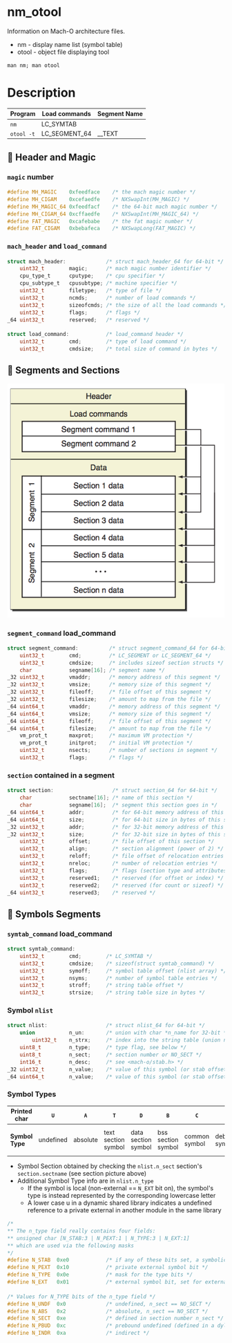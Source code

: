 # nm_otool

Information on Mach-O architecture files.
* nm - display name list (symbol table)
* otool - object file displaying tool

```rtfm
man nm; man otool
```

# Description

|Program       |Load commands |Segment Name |
|--------------|--------------|-------------|
|```nm```      |LC_SYMTAB     |             |
|```otool -t```|LC_SEGMENT_64 | __TEXT      |

##  Header and Magic

### ```magic``` number
```c
#define MH_MAGIC    0xfeedface    /* the mach magic number */
#define MH_CIGAM    0xcefaedfe    /* NXSwapInt(MH_MAGIC) */
#define MH_MAGIC_64 0xfeedfacf    /* the 64-bit mach magic number */
#define MH_CIGAM_64 0xcffaedfe    /* NXSwapInt(MH_MAGIC_64) */
#define FAT_MAGIC   0xcafebabe    /* the fat magic number */
#define FAT_CIGAM   0xbebafeca    /* NXSwapLong(FAT_MAGIC) */
```

### ```mach_header``` and ```load_command```
```c
struct mach_header:             /* struct mach_header_64 for 64-bit */
    uint32_t        magic;      /* mach magic number identifier */
    cpu_type_t      cputype;    /* cpu specifier */
    cpu_subtype_t   cpusubtype; /* machine specifier */
    uint32_t        filetype;   /* type of file */
    uint32_t        ncmds;      /* number of load commands */
    uint32_t        sizeofcmds; /* the size of all the load commands */
    uint32_t        flags;      /* flags */
_64 uint32_t        reserved;   /* reserved */

struct load_command:            /* load_command header */
    uint32_t        cmd;        /* type of load command */
    uint32_t        cmdsize;    /* total size of command in bytes */
```

##  Segments and Sections

![](literature/Mach-O_File_Format.png)

### ```segment_command``` load_command
```c
struct segment_command:          /* struct segment_command_64 for 64-bit */
    uint32_t        cmd;         /* LC_SEGMENT or LC_SEGMENT_64 */
    uint32_t        cmdsize;     /* includes sizeof section structs */
    char            segname[16]; /* segment name */
_32 uint32_t        vmaddr;      /* memory address of this segment */
_32 uint32_t        vmsize;      /* memory size of this segment */
_32 uint32_t        fileoff;     /* file offset of this segment */
_32 uint32_t        filesize;    /* amount to map from the file */
_64 uint64_t        vmaddr;      /* memory address of this segment */
_64 uint64_t        vmsize;      /* memory size of this segment */
_64 uint64_t        fileoff;     /* file offset of this segment */
_64 uint64_t        filesize;    /* amount to map from the file */
    vm_prot_t       maxprot;     /* maximum VM protection */
    vm_prot_t       initprot;    /* initial VM protection */
    uint32_t        nsects;      /* number of sections in segment */
    uint32_t        flags;       /* flags */
```

### ```section``` contained in a segment
```c
struct section:                   /* struct section_64 for 64-bit */
    char            sectname[16]; /* name of this section */
    char            segname[16];  /* segment this section goes in */
_64 uint64_t        addr;         /* for 64-bit memory address of this section */
_64 uint64_t        size;         /* for 64-bit size in bytes of this section */
_32 uint32_t        addr;         /* for 32-bit memory address of this section */
_32 uint32_t        size;         /* for 32-bit size in bytes of this section */
    uint32_t        offset;       /* file offset of this section */
    uint32_t        align;        /* section alignment (power of 2) */
    uint32_t        reloff;       /* file offset of relocation entries */
    uint32_t        nreloc;       /* number of relocation entries */
    uint32_t        flags;        /* flags (section type and attributes)*/
    uint32_t        reserved1;    /* reserved (for offset or index) */
    uint32_t        reserved2;    /* reserved (for count or sizeof) */
_64 uint32_t        reserved3;    /* reserved */
```

##  Symbols Segments

### ```symtab_command``` load_command
```c
struct symtab_command:
    uint32_t        cmd;        /* LC_SYMTAB */
    uint32_t        cmdsize;    /* sizeof(struct symtab_command) */
    uint32_t        symoff;     /* symbol table offset (nlist array) */
    uint32_t        nsyms;      /* number of symbol table entries */
    uint32_t        stroff;     /* string table offset */
    uint32_t        strsize;    /* string table size in bytes */
```

### Symbol ```nlist```
```c
struct nlist:                   /* struct nlist_64 for 64-bit */
    union           n_un:       /* union with char *n_name for 32-bit */
        uint32_t    n_strx;     /* index into the string table (union n_un) */
    uint8_t         n_type;     /* type flag, see below */
    uint8_t         n_sect;     /* section number or NO_SECT */
    int16_t         n_desc;     /* see <mach-o/stab.h> */
_32 uint32_t        n_value;    /* value of this symbol (or stab offset) */
_64 uint64_t        n_value;    /* value of this symbol (or stab offset) */
```

### Symbol Types

|**Printed char**       |```U```|```A```|```T```|```D```|```B```|```C```|```-```|```S```|```I```|
|-----------------------|-------|-------|-------|-------|-------|-------|-------|-------|-------|
|**Symbol Type**|undefined|absolute|text section symbol|data section  symbol|bss section symbol|common symbol|debugger symbols|symbol in another section|indirect symbol|

* Symbol Section obtained by checking the ```nlist.n_sect``` section's ```section.sectname``` (see section picture above)
* Additional Symbol Type info are in ```nlist.n_type```
    * If the symbol is local (non-external == ```N_EXT``` bit on), the symbol's type is instead represented by  the  corresponding lowercase  letter
    * A lower case u in a dynamic shared library indicates a undefined reference to a private external in another module in the same library

```c
/*
** The n_type field really contains four fields:
** unsigned char [N_STAB:3 | N_PEXT:1 | N_TYPE:3 | N_EXT:1]
** which are used via the following masks
*/
#define N_STAB  0xe0            /* if any of these bits set, a symbolic debugging entry */
#define N_PEXT  0x10            /* private external symbol bit */
#define N_TYPE  0x0e            /* mask for the type bits */
#define N_EXT   0x01            /* external symbol bit, set for external symbols */

/* Values for N_TYPE bits of the n_type field */
#define N_UNDF  0x0             /* undefined, n_sect == NO_SECT */
#define N_ABS   0x2             /* absolute, n_sect == NO_SECT */
#define N_SECT  0xe             /* defined in section number n_sect */
#define N_PBUD  0xc             /* prebound undefined (defined in a dylib) */
#define N_INDR  0xa             /* indirect */
```

